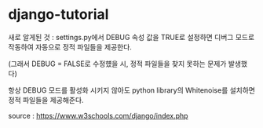 # django-tutorial

새로 알게된 것 : settings.py에서 DEBUG 속성 값을 TRUE로 설정하면 디버그 모드로 작동하여 자동으로 정적 파일들을 제공한다.

(그래서 DEBUG = FALSE로 수정헀을 시, 정적 파일들을 찾지 못하는 문제가 발생했다)

항상 DEBUG 모드를 활성화 시키지 않아도 python library의 Whitenoise를 설치하면 정적 파일들을 제공해준다.


source : https://www.w3schools.com/django/index.php
